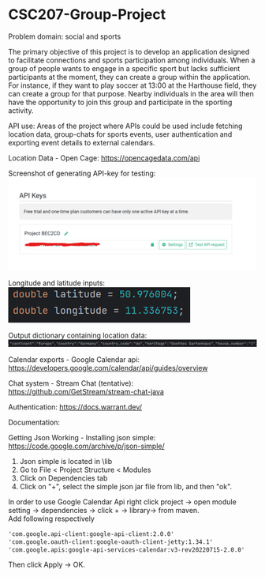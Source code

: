 # CSC207-Group-Project

Problem domain: social and sports 

The primary objective of this project is to develop an application designed to facilitate connections
and sports participation among individuals. When a group of people wants to engage in a specific sport but
lacks sufficient participants at the moment, they can create a group within the application. 
For instance, if they want to play soccer at 13:00 at the Harthouse field, they can create a group
for that purpose. Nearby individuals in the area will then have the opportunity to join this group
and participate in the sporting activity.

API use:
Areas of the project where APIs could be used include fetching location data, group-chats for sports events, 
user authentication and exporting event details to external calendars.

Location Data - Open Cage:
https://opencagedata.com/api

Screenshot of generating API-key for testing:  
![Alt text](images/openCage.png?raw=true)

Longitude and latitude inputs:  
![Alt text](images/longlat.png?raw=true)

Output dictionary containing location data:  
![Alt text](images/goethes.png?raw=true)

Calendar exports - Google Calendar api:
https://developers.google.com/calendar/api/guides/overview

Chat system - Stream Chat (tentative):
https://github.com/GetStream/stream-chat-java

Authentication:
https://docs.warrant.dev/

Documentation:

Getting Json Working - Installing json simple:
https://code.google.com/archive/p/json-simple/
1) Json simple is located in \lib
2) Go to File < Project Structure < Modules
3) Click on Dependencies tab
4) Click on "+", select the simple json jar file from lib, and then "ok".




In order to use Google Calendar Api
right click project -> open module setting -> dependencies -> click + -> library-> from maven.  
Add following respectively

    'com.google.api-client:google-api-client:2.0.0'
    'com.google.oauth-client:google-oauth-client-jetty:1.34.1'
    'com.google.apis:google-api-services-calendar:v3-rev20220715-2.0.0'

Then click Apply -> OK.




